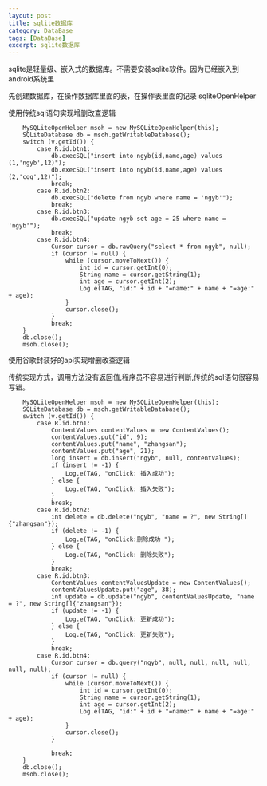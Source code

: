 ```yaml
---
layout: post
title: sqlite数据库
category: DataBase
tags: [DataBase]
excerpt: sqlite数据库
---
```


sqlite是轻量级、嵌入式的数据库。不需要安装sqlite软件。因为已经嵌入到android系统里

先创建数据库，在操作数据库里面的表，在操作表里面的记录 sqliteOpenHelper 

使用传统sql语句实现增删改查逻辑


        MySQLiteOpenHelper msoh = new MySQLiteOpenHelper(this);
        SQLiteDatabase db = msoh.getWritableDatabase();
        switch (v.getId()) {
            case R.id.btn1:
                db.execSQL("insert into ngyb(id,name,age) values (1,'ngyb',12)");
                db.execSQL("insert into ngyb(id,name,age) values (2,'cqq',12)");
                break;
            case R.id.btn2:
                db.execSQL("delete from ngyb where name = 'ngyb'");
                break;
            case R.id.btn3:
                db.execSQL("update ngyb set age = 25 where name = 'ngyb'");
                break;
            case R.id.btn4:
                Cursor cursor = db.rawQuery("select * from ngyb", null);
                if (cursor != null) {
                    while (cursor.moveToNext()) {
                        int id = cursor.getInt(0);
                        String name = cursor.getString(1);
                        int age = cursor.getInt(2);
                        Log.e(TAG, "id:" + id + "=name:" + name + "=age:" + age);
                    }
                    cursor.close();
                }
                break;
        }
        db.close();
        msoh.close();


使用谷歌封装好的api实现增删改查逻辑

传统实现方式，调用方法没有返回值,程序员不容易进行判断,传统的sql语句很容易写错。

        MySQLiteOpenHelper msoh = new MySQLiteOpenHelper(this);
        SQLiteDatabase db = msoh.getWritableDatabase();
        switch (v.getId()) {
            case R.id.btn1:
                ContentValues contentValues = new ContentValues();
                contentValues.put("id", 9);
                contentValues.put("name", "zhangsan");
                contentValues.put("age", 21);
                long insert = db.insert("ngyb", null, contentValues);
                if (insert != -1) {
                    Log.e(TAG, "onClick: 插入成功");
                } else {
                    Log.e(TAG, "onClick: 插入失败");
                }
                break;
            case R.id.btn2:
                int delete = db.delete("ngyb", "name = ?", new String[]{"zhangsan"});
                if (delete != -1) {
                    Log.e(TAG, "onClick:删除成功 ");
                } else {
                    Log.e(TAG, "onClick: 删除失败");
                }
                break;
            case R.id.btn3:
                ContentValues contentValuesUpdate = new ContentValues();
                contentValuesUpdate.put("age", 38);
                int update = db.update("ngyb", contentValuesUpdate, "name = ?", new String[]{"zhangsan"});
                if (update != -1) {
                    Log.e(TAG, "onClick: 更新成功");
                } else {
                    Log.e(TAG, "onClick: 更新失败");
                }
                break;
            case R.id.btn4:
                Cursor cursor = db.query("ngyb", null, null, null, null, null, null);
                if (cursor != null) {
                    while (cursor.moveToNext()) {
                        int id = cursor.getInt(0);
                        String name = cursor.getString(1);
                        int age = cursor.getInt(2);
                        Log.e(TAG, "id:" + id + "=name:" + name + "=age:" + age);
                    }
                    cursor.close();
                }

                break;
        }
        db.close();
        msoh.close();